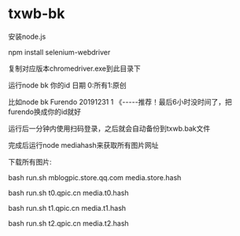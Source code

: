 # txwb-bk

安装node.js

npm install selenium-webdriver

复制对应版本chromedriver.exe到此目录下

运行node bk 你的id 日期 0:所有1:原创

比如node bk Furendo 20191231 1 《-----推荐！最后6小时没时间了，把furendo换成你的id就好

运行后一分钟内使用扫码登录，之后就会自动备份到txwb.bak文件

完成后运行node mediahash来获取所有图片网址

下载所有图片:

bash run.sh mblogpic.store.qq.com media.store.hash

bash run.sh t0.qpic.cn media.t0.hash

bash run.sh t1.qpic.cn media.t1.hash

bash run.sh t2.qpic.cn media.t2.hash
